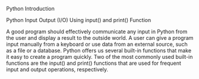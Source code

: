 Python Introduction

Python Input Output (I/O) Using input() and print() Function

A good program should effectively communicate any input in Python from the user and display a result to the outside world. A user can give a program input manually from a keyboard or use data from an external source, such as a file or a database. Python offers us several built-in functions that make it easy to create a program quickly. Two of the most commonly used built-in functions are the input() and print() functions that are used for frequent input and output operations, respectively.
